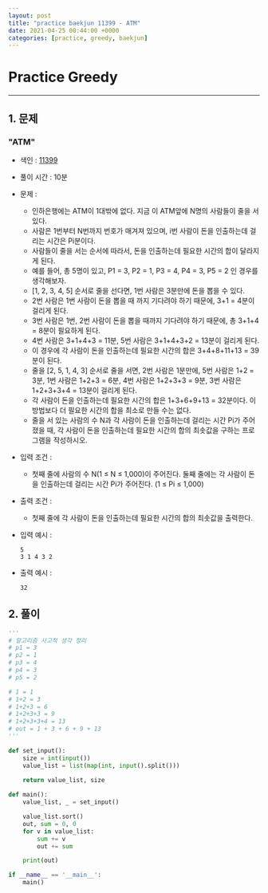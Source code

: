 ```yaml
---
layout: post
title: "practice baekjun 11399 - ATM"
date: 2021-04-25 00:44:00 +0000
categories: [practice, greedy, baekjun]
---
```

# Practice Greedy 

---
## 1. 문제 
### "ATM"
- 색인 : [11399](https://www.acmicpc.net/problem/11399)
- 풀이 시간 : 10분
- 문제 :
  - 인하은행에는 ATM이 1대밖에 없다. 지금 이 ATM앞에 N명의 사람들이 줄을 서있다.
  - 사람은 1번부터 N번까지 번호가 매겨져 있으며, i번 사람이 돈을 인출하는데 걸리는 시간은 Pi분이다.
  - 사람들이 줄을 서는 순서에 따라서, 돈을 인출하는데 필요한 시간의 합이 달라지게 된다.
  - 예를 들어, 총 5명이 있고, P1 = 3, P2 = 1, P3 = 4, P4 = 3, P5 = 2 인 경우를 생각해보자. 
  - [1, 2, 3, 4, 5] 순서로 줄을 선다면, 1번 사람은 3분만에 돈을 뽑을 수 있다.
  - 2번 사람은 1번 사람이 돈을 뽑을 때 까지 기다려야 하기 때문에, 3+1 = 4분이 걸리게 된다.
  - 3번 사람은 1번, 2번 사람이 돈을 뽑을 때까지 기다려야 하기 때문에, 총 3+1+4 = 8분이 필요하게 된다.
  - 4번 사람은 3+1+4+3 = 11분, 5번 사람은 3+1+4+3+2 = 13분이 걸리게 된다.
  - 이 경우에 각 사람이 돈을 인출하는데 필요한 시간의 합은 3+4+8+11+13 = 39분이 된다.
  - 줄을 [2, 5, 1, 4, 3] 순서로 줄을 서면, 2번 사람은 1분만에, 5번 사람은 1+2 = 3분, 1번 사람은 1+2+3 = 6분, 4번 사람은 1+2+3+3 = 9분, 3번 사람은 1+2+3+3+4 = 13분이 걸리게 된다.
  - 각 사람이 돈을 인출하는데 필요한 시간의 합은 1+3+6+9+13 = 32분이다. 이 방법보다 더 필요한 시간의 합을 최소로 만들 수는 없다.
  - 줄을 서 있는 사람의 수 N과 각 사람이 돈을 인출하는데 걸리는 시간 Pi가 주어졌을 때, 각 사람이 돈을 인출하는데 필요한 시간의 합의 최솟값을 구하는 프로그램을 작성하시오.

- 입력 조건 : 
  - 첫째 줄에 사람의 수 N(1 ≤ N ≤ 1,000)이 주어진다. 둘째 줄에는 각 사람이 돈을 인출하는데 걸리는 시간 Pi가 주어진다. (1 ≤ Pi ≤ 1,000)

- 출력 조건 : 
  - 첫째 줄에 각 사람이 돈을 인출하는데 필요한 시간의 합의 최솟값을 출력한다.

- 입력 예시 :
  ```
  5
  3 1 4 3 2
  ```  

- 출력 예시 :
  ```
  32
  ```

## 2. 풀이
~~~python
'''
# 알고리즘 사고적 생각 정리
# p1 = 3
# p2 = 1
# p3 = 4
# p4 = 3
# p5 = 2

# 1 = 1
# 1+2 = 3
# 1+2+3 = 6
# 1+2+3+3 = 9
# 1+2+3+3+4 = 13
# out = 1 + 3 + 6 + 9 + 13
'''

def set_input():
    size = int(input())
    value_list = list(map(int, input().split()))
    
    return value_list, size

def main():
    value_list, _ = set_input()

    value_list.sort()
    out, sum = 0, 0
    for v in value_list:
        sum += v
        out += sum

    print(out)

if __name__ == '__main__':
    main()
    
~~~